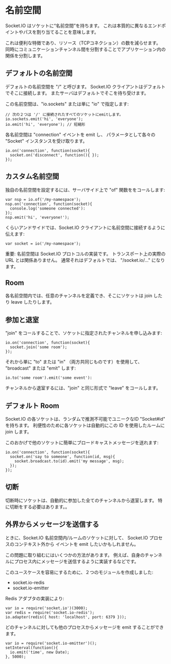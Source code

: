 # 名前空間

Socket.IO はソケットに“名前空間”を持ちます。
これは本質的に異なるエンドポイントやパスを割り当てることを意味します。

これは便利な特徴であり、リソース（TCPコネクション）の数を減らせます。
同時にコミュニケーションチャンネル間を分割することでアプリケーション内の関係を分割します。

## デフォルトの名前空間
デフォルトの名前空間を "/" と呼びます。
Socket.IO クライアントはデフォルトでそこに接続します。
またサーバはデフォルトでそこを待ち受けます。

この名前空間は、"io.sockets" または単に "io" で指定します:

```
// 次の２つは '/' に接続されたすべてのソケットにemitします。
io.sockets.emit('hi', 'everyone');
io.emit('hi', 'everyone'); // 短縮形
```

各名前空間は "connection" イベントを emit し、
パラメータとして各々の "Socket" インスタンスを受け取ります。

```
io.on('connection', function(socket){
  socket.on('disconnect', function(){ });
});
```

## カスタム名前空間

独自の名前空間を設定するには、サーバサイド上で "of" 関数ををコールします:

```
var nsp = io.of('/my-namespace');
nsp.on('connection', function(socket){
  console.log('someone connected'):
});
nsp.emit('hi', 'everyone!');
```

くらいアンドサイドでは、Socket.IO クライアントに名前空間に接続するように伝えます:

```
var socket = io('/my-namespace');
```

重要: 名前空間は Socket.IO プロトコルの実装です。
トランスポート上の実際の URL とは関係ありません。
通常それはデフォルトでは、 "/socket.io/…" になります。

## Room

各名前空間内では、任意のチャンネルを定義でき、そこにソケットは join したり leave したりします。

## 参加と退室

"join" をコールすることで、ソケットに指定されたチャンネルを申し込みます:

```
io.on('connection', function(socket){
  socket.join('some room');
});
```

それから単に "to" または "in" （両方共同じものです）を使用して、
"broadcast" または "emit" します:

```
io.to('some room').emit('some event'):
```

チャンネルから退室するには、"join" と同じ形式で "leave" をコールします。

## デフォルト Room
 
Socket.IO の各ソケットは、ランダムで推測不可能でユニークなID "Socket#id" を持ちます。
利便性のために各ソケットは自動的にこの ID を使用したルームに join します。

このおかげで他のソケットに簡単にブロードキャストメッセージを送れます:

```
io.on('connection', function(socket){
  socket.on('say to someone', function(id, msg){
    socket.broadcast.to(id).emit('my message', msg);
  });
});
```

## 切断

切断時にソケットは、自動的に参加した全てのチャンネルから退室します。
特に切断をする必要はあります。。

## 外界からメッセージを送信する

ときに、Socket.IO 名前空間内/ルームのソケットに対して、
Socket.IO プロセスのコンテキスト外から
イベントを emit したいかもしれません。

この問題に取り組むにはいくつかの方法があります。
例えば、自身のチャンネルにプロセス内にメッセージを送信するように実装するなどです。

このユースケースを容易にするために、２つのモジュールを作成しました:

- socket.io-redis
- socket.io-emitter

Redis アダプタの実装により:

```
var io = require('socket.io')(3000);
var redis = require('socket.io-redis');
io.adapter(redis({ host: 'localhost', port: 6379 }));
```

どのチャンネルに対しても他のプロセスからメッセージを emit することができます。

```
var io = require('socket.io-emitter')();
setInterval(function(){
  io.emit('time', new Date);
}, 5000);
```
